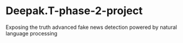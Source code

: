 # Deepak.T-phase-2-project
Exposing the truth advanced fake news detection powered by natural language processing 

